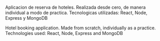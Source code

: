 Aplicacion de reserva de hoteles. Realizada desde cero, de manera individual a modo de practica.
Tecnologicas utilizadas: React, Node, Express y MongoDB

Hotel booking application. Made from scratch, individually as a practice. Technologies used: React, Node, Express and MongoDB
